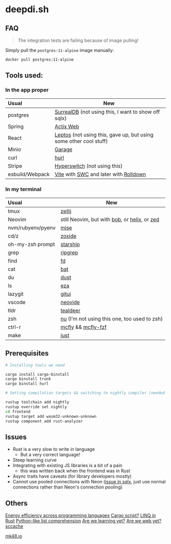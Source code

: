 # deepdi.sh

## FAQ

> The integration tests are failing because of image pulling!

Simply pull the `postgres:11-alpine` image manually:

```bash
docker pull postgres:11-alpine
```

## Tools used:

### In the app proper

| Usual | New |
|:------| --- |
| postgres | [SurrealDB](https://surrealdb.com/) (not using this, I want to show off sqlx) |
| Spring | [Actix Web](https://actix.rs/) |
| React | [Leptos](https://leptos.dev/) (not using this, gave up, but using some other cool stuff) |
| Minio | [Garage](https://garagehq.deuxfleurs.fr/) |
| curl | [hurl](https://hurl.dev) |
| Stripe | [Hyperswitch](https://hyperswitch.io/) (not using this) |
| esbuild/Webpack | [Vite](https://vitejs.dev) with [SWC](https://swc.rs) and later with [Rolldown](https://rolldown.rs) |

### In my terminal

| Usual | New |
|:------| --- |
| tmux | [zellij](https://zellij.dev) |
| Neovim | still Neovim, but with [bob](https://github.com/MordechaiHadad/bob), or [helix](https://helix-editor.com/), or [zed](https://zed.dev) |
| nvm/rubyenv/pyenv | [mise](https://mise.jdx.dev/) |
| cd/z | [zoxide](https://github.com/ajeetdsouza/zoxide) |
| oh-my-zsh prompt | [starship](https://starship.rs) |
| grep | [ripgrep](https://github.com/BurntSushi/ripgrep) |
| find | [fd](https://github.com/sharkdp/fd) |
| cat | [bat](https://github.com/sharkdp/bat) |
| du | [dust](https://github.com/bootandy/dust) |
| ls | [eza](https://eza.rocks) |
| lazygit | [gitui](https://github.com/extrawurst/gitui) |
| vscode | [neovide](https://neovide.dev) |
| tldr | [tealdeer](https://github.com/dbrgn/tealdeer) |
| zsh | [nu](https://nushell.sh) (I'm not using this one, too used to zsh) |
| ctrl-r | [mcfly](https://github.com/cantino/mcfly) && [mcfly-fzf](https://github.com/bnprks/mcfly-fzf) |
| make | [just](https://justfile.dev) |

## Prerequisites

```sh
# Installing tools we need

cargo install cargo-binstall
cargo binstall trunk
cargo binstall hurl

# Setting compilation targets && switching to nightly compiler (needed for Leptos)

rustup toolchain add nightly
rustup override set nightly
cd frontend
rustup target add wasm32-unknown-unknown
rustup component add rust-analyzer
```

## Issues

- Rust is a very slow to write in language
    - But a very correct language!
- Steep learning curve
- Integrating with existing JS libraries is a bit of a pain
    - this was written back when the frontend was in Rust
- Async traits have caveats (for library developers mostly)
- Cannot use pooled connections with Neon ([issue in sqlx](https://github.com/launchbadge/sqlx/issues/67), just use normal connections rather than Neon's connection pooling)

## Others

[Energy efficiency across programming languages](https://greenlab.di.uminho.pt/wp-content/uploads/2017/10/sleFinal.pdf)
[Cargo script?](https://github.com/rust-lang/rfcs/pull/3503#issuecomment-1930765966)
[LINQ in Rust](https://github.com/StardustDL/Linq-in-Rust)
[Python-like list comprehension](https://github.com/mattgathu/cute)
[Are we learning yet?](https://www.arewelearningyet.com/gpu-computing/)
[Are we web yet?](https://www.arewewebyet.org/)
[sccache](https://github.com/mozilla/sccache)

[mk48.io](https://mk48.io)
